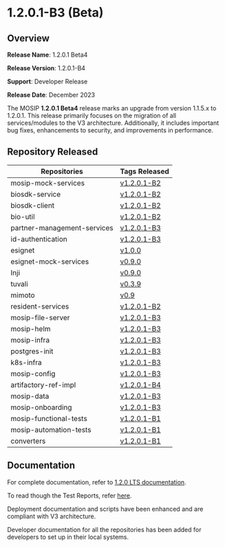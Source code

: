 # 1.2.0.1-B3 (Beta)

## Overview

**Release Name**: 1.2.0.1 Beta4

**Release Version**: 1.2.0.1-B4

**Support**: Developer Release

**Release Date**: December 2023

The MOSIP **1.2.0.1 Beta4** release marks an upgrade from version 1.1.5.x to 1.2.0.1. This release primarily focuses on the migration of all services/modules to the V3 architecture. Additionally, it includes important bug fixes, enhancements to security, and improvements in performance.

## Repository Released

| **Repositories**            | **Tags Released**                                                                        |
| --------------------------- | ---------------------------------------------------------------------------------------- |
| mosip-mock-services         | [v1.2.0.1-B2](https://github.com/mosip/mosip-mock-services/tree/v1.2.0.1-B2)             |
| biosdk-service              | [v1.2.0.1-B2](https://github.com/mosip/biosdk-services/tree/v1.2.0.1-B2/biosdk-services) |
| biosdk-client               | [v1.2.0.1-B2](https://github.com/mosip/biosdk-client/tree/v1.2.0.1-B2/biosdk-client)     |
| bio-util                    | [v1.2.0.1-B2](https://github.com/mosip/bio-utils/tree/v1.2.0)                            |
| partner-management-services | [v1.2.0.1-B3](https://github.com/mosip/partner-management-services/tree/v1.2.0.1-B3)     |
| id-authentication           | [v1.2.0.1-B3](https://github.com/mosip/partner-management-services/tree/v1.2.0.1-B3)     |
| esignet                     | [v1.0.0](https://github.com/mosip/esignet/tree/v1.0.0)                                   |
| esignet-mock-services       | [v0.9.0](https://github.com/mosip/esignet-mock-services/tree/v0.9.0)                     |
| Inji                        | [v0.9.0](https://github.com/mosip/inji/tree/v0.9)                                        |
| tuvali                      | [v0.3.9](https://github.com/mosip/tuvali/tree/v0.3.9)                                    |
| mimoto                      | [v0.9](https://github.com/mosip/mimoto/tree/v1.2.0.1-B1)                                 |
| resident-services           | [v1.2.0.1-B2](https://github.com/mosip/resident-services/tree/v1.2.0.1-B2)               |
| mosip-file-server           | [v1.2.0.1-B3](https://github.com/mosip/mosip-file-server/tree/v1.2.0.1-B3)               |
| mosip-helm                  | [v1.2.0.1-B3](https://github.com/mosip/mosip-helm/tree/v1.2.0.1-B3)                      |
| mosip-infra                 | [v1.2.0.1-B3](https://github.com/mosip/mosip-infra/tree/v1.2.0.1-B3)                     |
| postgres-init               | [v1.2.0.1-B3](https://github.com/mosip/postgres-init/tree/v1.2.0.1-B3)                   |
| k8s-infra                   | [v1.2.0.1-B3](https://github.com/mosip/k8s-infra/tree/v1.2.0.1-B3)                       |
| mosip-config                | [v1.2.0.1-B3](https://github.com/mosip/mosip-config/tree/v1.2.0.1-B3)                    |
| artifactory-ref-impl        | [v1.2.0.1-B4](https://github.com/mosip/artifactory-ref-impl/tree/v1.2.0.1-B4)            |
| mosip-data                  | [v1.2.0.1-B3](https://github.com/mosip/mosip-data/tree/v1.2.0.1-B3)                      |
| mosip-onboarding            | [v1.2.0.1-B3](https://github.com/mosip/mosip-onboarding/tree/v1.2.0.1-B3)                |
| mosip-functional-tests      | [v1.2.0.1-B1](https://github.com/mosip/mosip-functional-tests/tree/v1.2.0.1-B1)          |
| mosip-automation-tests      | [v1.2.0.1-B1](https://github.com/mosip/mosip-automation-tests/tree/v1.2.0.1-B1)          |
| converters                  | [v1.2.0.1-B1](https://github.com/mosip/converters/tree/v1.2.0.1-B1)                      |

## Documentation

For complete documentation, refer to [1.2.0 LTS documentation](https://docs.mosip.io/1.2.0/).

To read though the Test Reports, refer [here](https://docs.mosip.io/1.2.0/releases/release-notes-1.2.0.1-b3/test-report-1.2.0.1-b3).

Deployment documentation and scripts have been enhanced and are compliant with V3 architecture.

Developer documentation for all the repositories has been added for developers to set up in their local systems.

